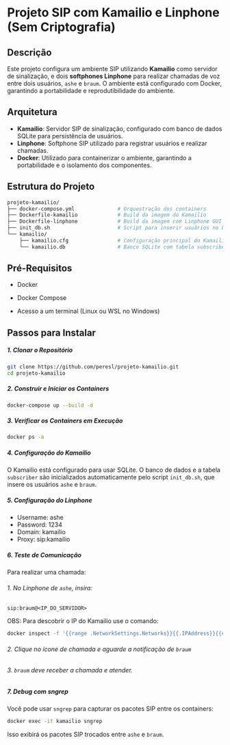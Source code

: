 # Projeto SIP com Kamailio e Linphone (Sem Criptografia)

## Descrição

Este projeto configura um ambiente SIP utilizando **Kamailio** como servidor de sinalização, e dois **softphones Linphone** para realizar chamadas de voz entre dois usuários, `ashe` e `braum`. O ambiente está configurado com Docker, garantindo a portabilidade e reprodutibilidade do ambiente.

## Arquitetura

- **Kamailio**: Servidor SIP de sinalização, configurado com banco de dados SQLite para persistência de usuários.
- **Linphone**: Softphone SIP utilizado para registrar usuários e realizar chamadas.
- **Docker**: Utilizado para containerizar o ambiente, garantindo a portabilidade e o isolamento dos componentes.

## Estrutura do Projeto

```bash
projeto-kamailio/
├── docker-compose.yml              # Orquestração dos containers
├── Dockerfile-kamailio             # Build da imagem do Kamailio
├── Dockerfile-linphone             # Build da imagem com Linphone GUI
├── init_db.sh                      # Script para inserir usuários no banco SQLite
└── kamailio/
    ├── kamailio.cfg                # Configuração principal do Kamailio
    └── kamailio.db                 # Banco SQLite com tabela subscriber
```
## Pré-Requisitos
- Docker

- Docker Compose

- Acesso a um terminal (Linux ou WSL no Windows)

## Passos para Instalar

##### 1. Clonar o Repositório
```bash
git clone https://github.com/peresl/projeto-kamailio.git
cd projeto-kamailio
```
##### 2. Construir e Iniciar os Containers
```bash
docker-compose up --build -d
```
##### 3. Verificar os Containers em Execução
```bash
docker ps -a
```

##### 4. Configuração do Kamailio

O Kamailio está configurado para usar SQLite. O banco de dados e a tabela ```subscriber``` são inicializados automaticamente pelo script ```init_db.sh```, que insere os usuários ```ashe``` e ```braum```.

##### 5. Configuração do Linphone

- Username: ashe
- Password: 1234
- Domain: kamailio
- Proxy: sip:kamailio

##### 6. Teste de Comunicação

Para realizar uma chamada:
###### 1. No Linphone de ```ashe```, insira:
```sip:braum@<IP_DO_SERVIDOR>```

OBS: Para descobrir o IP do Kamailio use o comando:
```bash
docker inspect -f '{{range .NetworkSettings.Networks}}{{.IPAddress}}{{end}}' kamailio
```
###### 2. Clique no ícone de chamada e aguarde a notificação de ```braum```

###### 3. ```braum``` deve receber a chamada e atender.

##### 7. Debug com sngrep

Você pode usar ```sngrep``` para capturar os pacotes SIP entre os containers:

```bash
docker exec -it kamailio sngrep
```

Isso exibirá os pacotes SIP trocados entre ```ashe``` e ```braum```.
